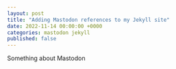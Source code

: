 ```yaml
---
layout: post
title: "Adding Mastodon references to my Jekyll site"
date: 2022-11-14 00:00:00 +0000
categories: mastodon jekyll
published: false
---
```


Something about Mastodon
